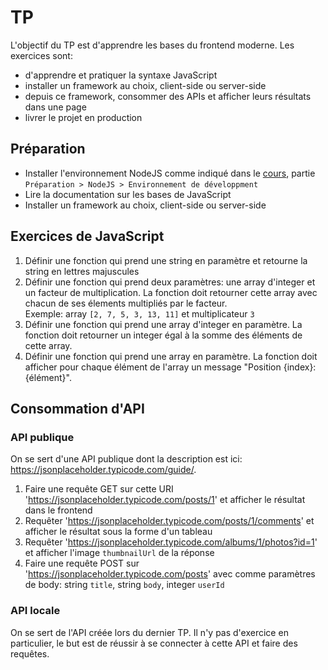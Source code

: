 # TP

L'objectif du TP est d'apprendre les bases du frontend moderne.
Les exercices sont:
- d'apprendre et pratiquer la syntaxe JavaScript
- installer un framework au choix, client-side ou server-side
- depuis ce framework, consommer des APIs et afficher leurs résultats dans une page
- livrer le projet en production

## Préparation

- Installer l'environnement NodeJS comme indiqué dans le [cours](../FRONTEND.md), partie `Préparation > NodeJS > Environnement de développment`
- Lire la documentation sur les bases de JavaScript
- Installer un framework au choix, client-side ou server-side

## Exercices de JavaScript
  
1. Définir une fonction qui prend une string en paramètre et retourne la string en lettres majuscules
2. Définir une fonction qui prend deux paramètres: une array d'integer et un facteur de multiplication. La fonction doit retourner cette array avec chacun de ses élements multipliés par le facteur.<br>Exemple: array `[2, 7, 5, 3, 13, 11]` et multiplicateur `3`
3. Définir une fonction qui prend une array d'integer en paramètre. La fonction doit retourner un integer égal à la somme des éléments de cette array.
4. Définir une fonction qui prend une array en paramètre. La fonction doit afficher pour chaque élément de l'array un message "Position {index}: {élément}".

## Consommation d'API

### API publique

On se sert d'une API publique dont la description est ici: https://jsonplaceholder.typicode.com/guide/. 

1. Faire une requête GET sur cette URI 'https://jsonplaceholder.typicode.com/posts/1' et afficher le résultat dans le frontend
2. Requêter 'https://jsonplaceholder.typicode.com/posts/1/comments' et afficher le résultat sous la forme d'un tableau
3. Requêter 'https://jsonplaceholder.typicode.com/albums/1/photos?id=1' et afficher l'image `thumbnailUrl` de la réponse
4. Faire une requête POST sur 'https://jsonplaceholder.typicode.com/posts' avec comme paramètres de body: string `title`, string `body`, integer `userId`

### API locale

On se sert de l'API créée lors du dernier TP. Il n'y pas d'exercice en particulier, le but est de réussir à se connecter à cette API et faire des requêtes.